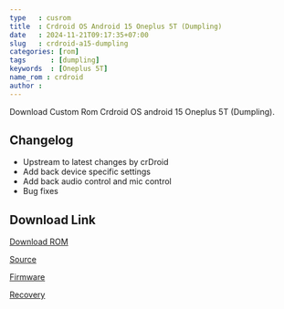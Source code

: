 ```yaml
---
type   : cusrom
title  : Crdroid OS Android 15 Oneplus 5T (Dumpling)
date   : 2024-11-21T09:17:35+07:00
slug   : crdroid-a15-dumpling
categories: [rom]
tags      : [dumpling]
keywords  : [Oneplus 5T]
name_rom : crdroid
author :
---
```


Download Custom Rom Crdroid OS android 15 Oneplus 5T (Dumpling).

## Changelog
- Upstream to latest changes by crDroid
- Add back device specific settings
- Add back audio control and mic control
- Bug fixes


## Download Link
[Download ROM](https://sourceforge.net/projects/crdroid/files/dumpling/11.x/)

[Source](https://crdroid.net/dumpling/11)

[Firmware](https://sourceforge.net/projects/lineageos-cheeseburger/files/firmware/)

[Recovery](https://twrp.me/oneplus/oneplus5-5t.html)

